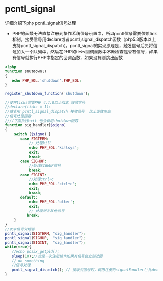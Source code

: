 # pcntl_signal
详细介绍下php pcntl_signal信号处理
* PHP的函数无法直接注册到操作系统信号设置中，所以pcntl信号需要依赖tick机制。接受信号用declare或者pcntl_signal_dispatch函数（php5.3版本以上支持pcntl_signal_dispatch）。pcntl_signal的实现原理是，触发信号后先将信号加入一个队列中。然后在PHP的ticks回调函数中不断检查是否有信号，如果有信号就执行PHP中指定的回调函数，如果没有则跳出函数
 
 ```php
<?php
function shutdown()
{
    echo PHP_EOL.'shutdown'.PHP_EOL;
}

register_shutdown_function('shutdown');

//使用ticks需要PHP 4.3.0以上版本 接收信号
//declare(ticks = 1);
//或者用 pcntl_signal_dispatch 接收信号  比上面效率高
//信号处理函数
////下面执行exit 也会调用shutdown函数
function sig_handler($signo)
{
     switch ($signo) {
        case SIGTERM:
            // 处理kill
            echo PHP_EOL.'killsys';
            exit;
            break;
        case SIGHUP:
            //处理SIGHUP信号
            break;
        case SIGINT:
            //处理ctrl+c
            echo PHP_EOL.'ctrl+c';
            exit;
            break;
        default:
            echo PHP_EOL.'other';
            exit;
            // 处理所有其他信号
           break;
     }
}
//安装信号处理器
pcntl_signal(SIGTERM, "sig_handler");
pcntl_signal(SIGHUP,  "sig_handler");
pcntl_signal(SIGINT,  "sig_handler");
while(true){
    //echo posix_getpid();
    sleep(10);//也是一次注册操作如果有信号会立刻返回
    // do something
    //信号处理
    pcntl_signal_dispatch(); // 接收到信号时，调用注册的signalHandler()比declare效率更高 php5.3版本以上支持
}
```


